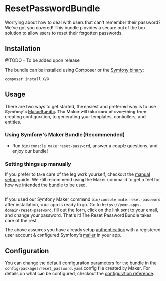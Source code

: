 # ResetPasswordBundle

Worrying about how to deal with users that can't remember their password? We've got you covered! This bundle provides a secure out of the box solution to allow users to reset their forgotten passwords.

## Installation

@TODO - To be added upon release

The bundle can be installed using Composer or the [Symfony binary](https://symfony.com/download):

```
composer install X/X
```

## Usage

There are two ways to get started, the easiest and preferred way is to use Symfony's [MakerBundle](https://github.com/symfony/maker-bundle). The Maker will take care of everything from creating configuration, to generating your templates, controllers, and entities.

### Using Symfony's Maker Bundle (Recommended)

- Run `bin/console make:reset-password`, answer a couple questions, and enjoy our bundle!

### Setting things up manually

If you prefer to take care of the leg work yourself, checkout the [manual setup](https://github.com/SymfonyCasts/reset-password-bundle/blob/master/docs/manual-setup.md) guide. We still recommend using the Maker command to get a feel for how we intended the bundle to be used.

---

If you used our Symfony Maker command `bin/console make:reset-password` after installation, your app is ready to go. Go to `https://your-apps-domain/reset-password`, fill out the form, click on the link sent to your email, and change your password. That's it! The Reset Password Bundle takes care of the rest.

The above assumes you have already setup [authentication](https://symfony.com/doc/current/security.html) with a registered user account & configured Symfony's [mailer](https://symfony.com/doc/current/mailer.html) in your app.

## Configuration

You can change the default configuration parameters for the bundle in the `config/packages/reset_password.yaml` config file created by Maker. For details on what can be configured, checkout the [configuration reference](https://github.com/SymfonyCasts/reset-password-bundle/blob/master/docs/configuration-reference.md).